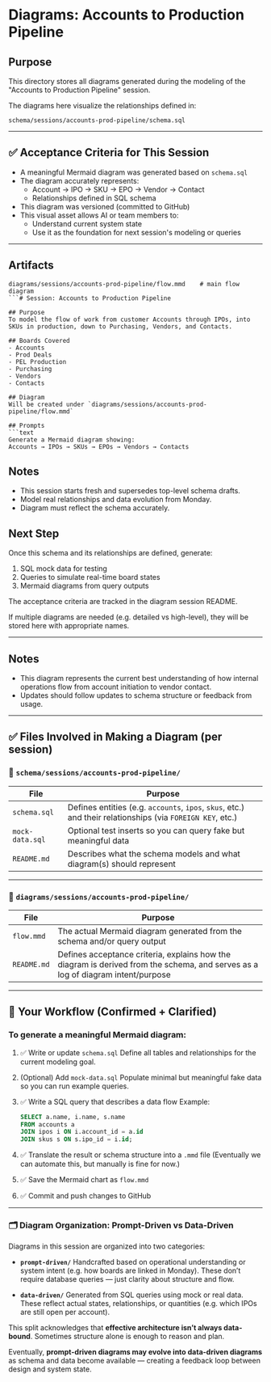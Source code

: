 # Diagrams: Accounts to Production Pipeline

## Purpose
This directory stores all diagrams generated during the modeling of the "Accounts to Production Pipeline" session.

The diagrams here visualize the relationships defined in:
```
schema/sessions/accounts-prod-pipeline/schema.sql
```

---

## ✅ Acceptance Criteria for This Session
- A meaningful Mermaid diagram was generated based on `schema.sql`
- The diagram accurately represents:
  - Account → IPO → SKU → EPO → Vendor → Contact
  - Relationships defined in SQL schema
- This diagram was versioned (committed to GitHub)
- This visual asset allows AI or team members to:
  - Understand current system state
  - Use it as the foundation for next session's modeling or queries

---

## Artifacts
```
diagrams/sessions/accounts-prod-pipeline/flow.mmd    # main flow diagram
```# Session: Accounts to Production Pipeline

## Purpose
To model the flow of work from customer Accounts through IPOs, into SKUs in production, down to Purchasing, Vendors, and Contacts.

## Boards Covered
- Accounts
- Prod Deals
- PEL Production
- Purchasing
- Vendors
- Contacts

## Diagram
Will be created under `diagrams/sessions/accounts-prod-pipeline/flow.mmd`

## Prompts
```text
Generate a Mermaid diagram showing:
Accounts → IPOs → SKUs → EPOs → Vendors → Contacts
```

## Notes
- This session starts fresh and supersedes top-level schema drafts.
- Model real relationships and data evolution from Monday.
- Diagram must reflect the schema accurately.

## Next Step
Once this schema and its relationships are defined, generate:
1. SQL mock data for testing
2. Queries to simulate real-time board states
3. Mermaid diagrams from query outputs

The acceptance criteria are tracked in the diagram session README.


If multiple diagrams are needed (e.g. detailed vs high-level), they will be stored here with appropriate names.

---

## Notes
- This diagram represents the current best understanding of how internal operations flow from account initiation to vendor contact.
- Updates should follow updates to schema structure or feedback from usage.


---

## ✅ Files Involved in Making a Diagram (per session)

### 📁 `schema/sessions/accounts-prod-pipeline/`

| File            | Purpose                                                                                                    |
| --------------- | ---------------------------------------------------------------------------------------------------------- |
| `schema.sql`    | Defines entities (e.g. `accounts`, `ipos`, `skus`, etc.) and their relationships (via `FOREIGN KEY`, etc.) |
| `mock-data.sql` | Optional test inserts so you can query fake but meaningful data                                            |
| `README.md`     | Describes what the schema models and what diagram(s) should represent                                      |

---

### 📁 `diagrams/sessions/accounts-prod-pipeline/`

| File        | Purpose                                                                                                                         |
| ----------- | ------------------------------------------------------------------------------------------------------------------------------- |
| `flow.mmd`  | The actual Mermaid diagram generated from the schema and/or query output                                                        |
| `README.md` | Defines acceptance criteria, explains how the diagram is derived from the schema, and serves as a log of diagram intent/purpose |

---

## 🧠 Your Workflow (Confirmed + Clarified)

### To generate a meaningful Mermaid diagram:

1. ✅ Write or update `schema.sql`
   Define all tables and relationships for the current modeling goal.

2. (Optional) Add `mock-data.sql`
   Populate minimal but meaningful fake data so you can run example queries.

3. ✅ Write a SQL query that describes a data flow
   Example:

   ```sql
   SELECT a.name, i.name, s.name
   FROM accounts a
   JOIN ipos i ON i.account_id = a.id
   JOIN skus s ON s.ipo_id = i.id;
   ```

4. ✅ Translate the result or schema structure into a `.mmd` file
   (Eventually we can automate this, but manually is fine for now.)

5. ✅ Save the Mermaid chart as `flow.mmd`

6. ✅ Commit and push changes to GitHub

---

### 🗂️ Diagram Organization: Prompt-Driven vs Data-Driven

Diagrams in this session are organized into two categories:

* **`prompt-driven/`**
  Handcrafted based on operational understanding or system intent (e.g. how boards are linked in Monday). These don’t require database queries — just clarity about structure and flow.

* **`data-driven/`**
  Generated from SQL queries using mock or real data. These reflect actual states, relationships, or quantities (e.g. which IPOs are still open per account).

This split acknowledges that **effective architecture isn’t always data-bound**. Sometimes structure alone is enough to reason and plan.

Eventually, **prompt-driven diagrams may evolve into data-driven diagrams** as schema and data become available — creating a feedback loop between design and system state.

